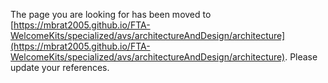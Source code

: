 The page you are looking for has been moved to [https://mbrat2005.github.io/FTA-WelcomeKits/specialized/avs/architectureAndDesign/architecture](https://mbrat2005.github.io/FTA-WelcomeKits/specialized/avs/architectureAndDesign/architecture). Please update your references.
